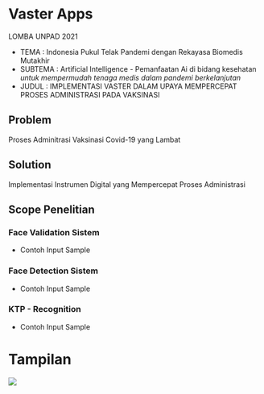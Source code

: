 # Vaster Apps

LOMBA UNPAD 2021 
*   TEMA  : Indonesia Pukul Telak Pandemi dengan Rekayasa Biomedis Mutakhir
*   SUBTEMA : Artificial Intelligence - Pemanfaatan Ai di bidang kesehatan *untuk mempermudah tenaga medis dalam pandemi berkelanjutan*
*   JUDUL :  IMPLEMENTASI VASTER DALAM UPAYA MEMPERCEPAT PROSES ADMINISTRASI PADA VAKSINASI

## Problem
Proses Adminitrasi Vaksinasi Covid-19 yang Lambat 

## Solution
Implementasi Instrumen Digital yang Mempercepat Proses Administrasi

## Scope Penelitian
### Face Validation Sistem
* Contoh Input Sample
### Face Detection Sistem
* Contoh Input Sample
### KTP - Recognition
* Contoh Input Sample

# Tampilan
![]("static/DISPLAY.jpeg")

